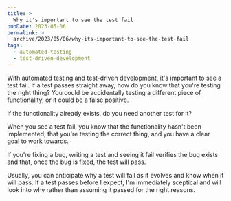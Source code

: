 ```yaml
---
title: >
  Why it's important to see the test fail
pubDate: 2023-05-06
permalink: >
  archive/2023/05/06/why-its-important-to-see-the-test-fail
tags:
  - automated-testing
  - test-driven-development
---
```


With automated testing and test-driven development, it's important to see a test fail.
If a test passes straight away, how do you know that you're testing the right thing? You could be accidentally testing a different piece of functionality, or it could be a false positive.

If the functionality already exists, do you need another test for it?

When you see a test fail, you know that the functionality hasn't been implemented, that you're testing the correct thing, and you have a clear goal to work towards.

If you're fixing a bug, writing a test and seeing it fail verifies the bug exists and that, once the bug is fixed, the test will pass.

Usually, you can anticipate why a test will fail as it evolves and know when it will pass. If a test passes before I expect, I'm immediately sceptical and will look into why rather than assuming it passed for the right reasons.

